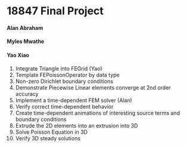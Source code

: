 # 18847 Final Project

#### Alan Abraham
#### Myles Mwathe
#### Yao Xiao


1. Integrate Triangle into FEGrid (Yao)
2. Template FEPoissonOperator by data type
3. Non-zero Dirichlet boundary conditions
4. Demonstrate Piecewise Linear elements converge at 2nd order accuracy
5. Implement a time-dependent FEM solver (Alan)
6. Verify correct time-dependent behavior
7. Create time-dependent animations of interesting source terms and boundary conditions
8. Extrude the 2D elements into an extrusion into 3D
9. Solve Poisson Equation in 3D
10. Verify 3D steady solutions
